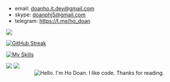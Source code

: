 - email: doanho.it.dev@gmail.com
- skype: doanphj5@gmail.com
- telegram: https://t.me/ho_doan

<img src="https://github-readme-stats.vercel.app/api?username=ho-doan&show_icons=true&icon_color=CE1D2D" />

[![GitHub Streak](https://streak-stats.demolab.com/?user=ho-doan&theme=dark)](https://github.com/ho-doan?tab=repositories&q=&type=&language=dart)

[![My Skills](https://skillicons.dev/icons?i=js,html,css,dart,flutter,azure,bash,c,cs,docker,dotnet,java,kotlin,swift,figma,git,github,gitlab,graphql,heroku,mysql,postgres,nodejs,nestjs,loopback,react)](https://skillicons.dev)

<img src= "http://github-profile-summary-cards.vercel.app/api/cards/most-commit-language?username=ho-doan&theme=radical&exclude=js,html,css,dart,flutter,azure,bash,c,cs,docker,dotnet,java,kotlin,swift,figma,git,github,gitlab,graphql,heroku,mysql,postgres,nodejs,nestjs,reactjs"/>

<img src="https://raw.githubusercontent.com/trinib/trinib/snake/github-contribution-grid-snake-dark.svg">
<!---
DoanpPhiHo/DoanpPhiHo is a ✨ special ✨ repository because its `README.md` (this file) appears on your GitHub profile.
You can click the Preview link to take a look at your changes.
--->

<div align="center">
	<img src="https://i.giphy.com/media/04ksmd6y5Zhh9m07dy/giphy.webp" alt="Hello. I'm Ho Doan. I like code. Thanks for reading.">
</div>
